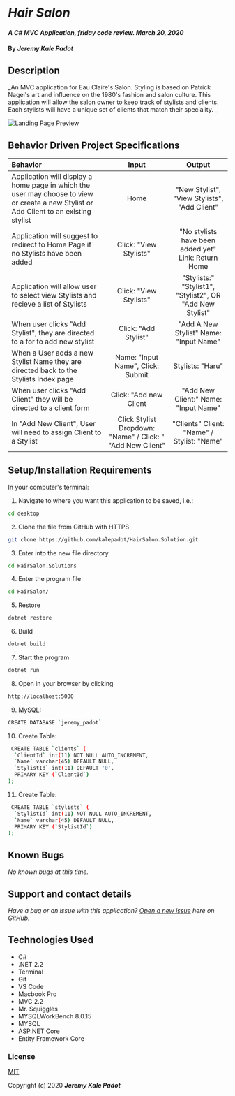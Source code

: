 # _Hair Salon_

#### _A C# MVC Application, friday code review. March 20, 2020_

#### By _**Jeremy Kale Padot**_


## Description

_An MVC application for Eau Claire's Salon. Styling is based on Patrick Nagel's art and influence on the 1980's fashion and salon culture. This application will allow the salon owner to keep track of stylists and clients. Each stylists will have a unique set of clients that match their speciality. _

![Landing Page Preview](https://images.curiator.com/images/t_x/art/a3944dc3b3622b098a9e6d1bae7efbba/patrick-nagel-untitled.jpg)



## Behavior Driven Project Specifications

| Behavior | Input | Output |
|:---|:---:|:---:|
| Application will display a home page in which the user may choose to view or create a new Stylist or Add Client to an existing stylist | Home | "New Stylist", "View Stylists", "Add Client" |
| Application will suggest to redirect to Home Page if no Stylists have been added | Click: "View Stylists" | "No stylists have been added yet" Link: Return Home |
| Application will allow user to select view Stylists and recieve a list of Stylists | Click: "View Stylists" | "Stylists:" "Stylist1", "Stylist2", OR "Add New Stylist"  |
| When user clicks "Add Stylist", they are directed to a for to add new stylist  | Click: "Add Stylist" | "Add A New Stylist" Name: "Input Name" |
| When a User adds a new Stylist Name they are directed back to the Stylists Index page | Name: "Input Name", Click: Submit | Stylists: "Haru" |
| When user clicks "Add Client" they will be directed to a client form | Click: "Add new Client | "Add New Client:" Name: "Input Name" |
| In "Add New Client", User will need to assign Client to a Stylist | Click Stylist Dropdown: "Name" / Click: " "Add New Client"   | "Clients" Client: "Name" / Stylist: "Name" |



## Setup/Installation Requirements

In your computer's terminal:

1. Navigate to where you want this application to be saved, i.e.:
```sh
cd desktop
```
2. Clone the file from GitHub with HTTPS
```sh
git clone https://github.com/kalepadot/HairSalon.Solution.git
```
3.  Enter into the new file directory
```sh
cd HairSalon.Solutions
```
4. Enter the program file
```sh
cd HairSalon/
```
5. Restore
```sh
dotnet restore
```
6. Build
```sh
dotnet build
```
7.  Start the program
```sh
dotnet run
```
8. Open in your browser by clicking
```sh
http://localhost:5000
```
9. MySQL:
```sh
CREATE DATABASE `jeremy_padot` 
 ```
10. Create Table:
```sh
 CREATE TABLE `clients` (
  `ClientId` int(11) NOT NULL AUTO_INCREMENT,
  `Name` varchar(45) DEFAULT NULL,
  `StylistId` int(11) DEFAULT '0',
  PRIMARY KEY (`ClientId`)
);
```
11. Create Table:
```sh
 CREATE TABLE `stylists` (
  `StylistId` int(11) NOT NULL AUTO_INCREMENT,
  `Name` varchar(45) DEFAULT NULL,
  PRIMARY KEY (`StylistId`)
);
```








## Known Bugs

_No known bugs at this time._

## Support and contact details

_Have a bug or an issue with this application? [Open a new issue](https://github.com/kalepadot/HairSalon.Solution/issues) here on GitHub._

## Technologies Used

* C#
* .NET 2.2
* Terminal
* Git
* VS Code
* Macbook Pro
* MVC 2.2
* Mr. Squiggles
* MYSQLWorkBench 8.0.15
* MYSQL
* ASP.NET Core
* Entity Framework Core
### License

[MIT](https://choosealicense.com/licenses/mit/)

Copyright (c) 2020 **_Jeremy Kale Padot_**